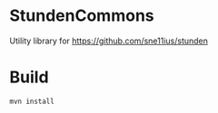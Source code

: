 StundenCommons
=======================

Utility library for https://github.com/sne11ius/stunden

Build
=====
`mvn install`
